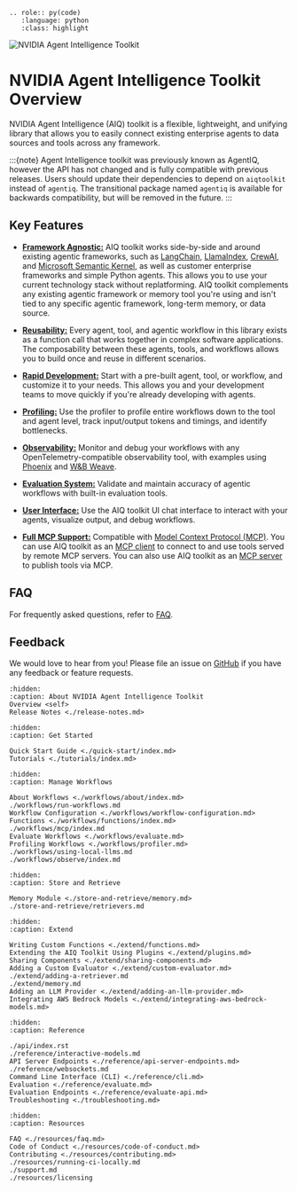 <!--
SPDX-FileCopyrightText: Copyright (c) 2025, NVIDIA CORPORATION & AFFILIATES. All rights reserved.
SPDX-License-Identifier: Apache-2.0

Licensed under the Apache License, Version 2.0 (the "License");
you may not use this file except in compliance with the License.
You may obtain a copy of the License at

http://www.apache.org/licenses/LICENSE-2.0

Unless required by applicable law or agreed to in writing, software
distributed under the License is distributed on an "AS IS" BASIS,
WITHOUT WARRANTIES OR CONDITIONS OF ANY KIND, either express or implied.
See the License for the specific language governing permissions and
limitations under the License.
-->


<!-- This role is needed at the index to set the default backtick role -->
```{eval-rst}
.. role:: py(code)
   :language: python
   :class: highlight
```

![NVIDIA Agent Intelligence Toolkit](./_static/aiqtoolkit_banner.png "AIQ toolkit banner image")

# NVIDIA Agent Intelligence Toolkit Overview

NVIDIA Agent Intelligence (AIQ) toolkit is a flexible, lightweight, and unifying library that allows you to easily connect existing enterprise agents to data sources and tools across any framework.


:::{note}
Agent Intelligence toolkit was previously known as <!-- vale off -->AgentIQ<!-- vale on -->, however the API has not changed and is fully compatible with previous releases. Users should update their dependencies to depend on `aiqtoolkit` instead of `agentiq`. The transitional package named `agentiq` is available for backwards compatibility, but will be removed in the future.
:::

## Key Features

- [**Framework Agnostic:**](./quick-start/installing.md#framework-integrations) AIQ toolkit works side-by-side and around existing agentic frameworks, such as [LangChain](https://www.langchain.com/), [LlamaIndex](https://www.llamaindex.ai/), [CrewAI](https://www.crewai.com/), and [Microsoft Semantic Kernel](https://learn.microsoft.com/en-us/semantic-kernel/), as well as customer enterprise frameworks and simple Python agents. This allows you to use your current technology stack without replatforming. AIQ toolkit complements any existing agentic framework or memory tool you're using and isn't tied to any specific agentic framework, long-term memory, or data source.

- [**Reusability:**](./extend/sharing-components.md) Every agent, tool, and agentic workflow in this library exists as a function call that works together in complex software applications. The composability between these agents, tools, and workflows allows you to build once and reuse in different scenarios.

- [**Rapid Development:**](./tutorials/index.md) Start with a pre-built agent, tool, or workflow, and customize it to your needs. This allows you and your development teams to move quickly if you're already developing with agents.

- [**Profiling:**](./workflows/profiler.md) Use the profiler to profile entire workflows down to the tool and agent level, track input/output tokens and timings, and identify bottlenecks.

- [**Observability:**](./workflows/observe/index.md) Monitor and debug your workflows with any OpenTelemetry-compatible observability tool, with examples using [Phoenix](./workflows/observe/observe-workflow-with-phoenix.md) and [W&B Weave](./workflows/observe/observe-workflow-with-weave.md).

- [**Evaluation System:**](./workflows/evaluate.md) Validate and maintain accuracy of agentic workflows with built-in evaluation tools.

- [**User Interface:**](./quick-start/launching-ui.md) Use the AIQ toolkit UI chat interface to interact with your agents, visualize output, and debug workflows.

- [**Full MCP Support:**](./workflows/mcp/index.md) Compatible with [Model Context Protocol (MCP)](https://modelcontextprotocol.io/). You can use AIQ toolkit as an [MCP client](./workflows/mcp/mcp-client.md) to connect to and use tools served by remote MCP servers. You can also use AIQ toolkit as an [MCP server](./workflows/mcp/mcp-server.md) to publish tools via MCP.

## FAQ
For frequently asked questions, refer to [FAQ](./resources/faq.md).

## Feedback

We would love to hear from you! Please file an issue on [GitHub](https://github.com/NVIDIA/AIQToolkit/issues) if you have any feedback or feature requests.

```{toctree}
:hidden:
:caption: About NVIDIA Agent Intelligence Toolkit
Overview <self>
Release Notes <./release-notes.md>
```

```{toctree}
:hidden:
:caption: Get Started

Quick Start Guide <./quick-start/index.md>
Tutorials <./tutorials/index.md>
```

```{toctree}
:hidden:
:caption: Manage Workflows

About Workflows <./workflows/about/index.md>
./workflows/run-workflows.md
Workflow Configuration <./workflows/workflow-configuration.md>
Functions <./workflows/functions/index.md>
./workflows/mcp/index.md
Evaluate Workflows <./workflows/evaluate.md>
Profiling Workflows <./workflows/profiler.md>
./workflows/using-local-llms.md
./workflows/observe/index.md
```

```{toctree}
:hidden:
:caption: Store and Retrieve

Memory Module <./store-and-retrieve/memory.md>
./store-and-retrieve/retrievers.md
```

```{toctree}
:hidden:
:caption: Extend

Writing Custom Functions <./extend/functions.md>
Extending the AIQ Toolkit Using Plugins <./extend/plugins.md>
Sharing Components <./extend/sharing-components.md>
Adding a Custom Evaluator <./extend/custom-evaluator.md>
./extend/adding-a-retriever.md
./extend/memory.md
Adding an LLM Provider <./extend/adding-an-llm-provider.md>
Integrating AWS Bedrock Models <./extend/integrating-aws-bedrock-models.md>
```

```{toctree}
:hidden:
:caption: Reference

./api/index.rst
./reference/interactive-models.md
API Server Endpoints <./reference/api-server-endpoints.md>
./reference/websockets.md
Command Line Interface (CLI) <./reference/cli.md>
Evaluation <./reference/evaluate.md>
Evaluation Endpoints <./reference/evaluate-api.md>
Troubleshooting <./troubleshooting.md>
```

```{toctree}
:hidden:
:caption: Resources

FAQ <./resources/faq.md>
Code of Conduct <./resources/code-of-conduct.md>
Contributing <./resources/contributing.md>
./resources/running-ci-locally.md
./support.md
./resources/licensing
```

